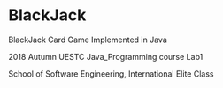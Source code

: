 # BlackJack
BlackJack Card Game Implemented in Java

2018 Autumn UESTC Java_Programming course Lab1

School of Software Engineering, International Elite Class
